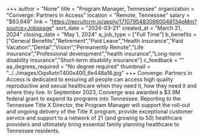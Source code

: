 +++
author = "None"
title = "Program Manager, Tennessee"
organization = "Converge: Partners in Access"
location = "Remote, Tennessee"
salary = "$83,648"
link = "https://recruitcrm.io/apply/17107954830980048134pMm?source=Jobspage"
sort_date = "2024-03-21"
created_at = "March 21, 2024"
closing_date = "May 1, 2024"
a_job_type = ["Full Time"]
b_benefits = ["General Benefits","Retirement","Paid Leave","Health Insurance","Paid Vacation","Dental","Vision","Permanently Remote","Life insurance","Professional development","health insurance","Long-term disability insurance","Short-term disability insurance"]
c_feedback = ""
aa_degrees_required = "No degree required"
thumbnail = "../../images/OqvAxtnT400x400_6e448a16.jpg"
+++
Converge: Partners in Access is dedicated to ensuring all people can access high quality reproductive and sexual healthcare when they need it, how they need it and where they live. In September 2023, Converge was awarded a $3.9M federal grant to expand its programs into Tennessee. Reporting to the Tennessee Title X Director, the Program Manager will support the roll-out and ongoing delivery of the Title X program, provide exceptional customer service and support to a network of 21 (and growing to 50) healthcare providers and ultimately bring essential family planning healthcare to Tennessee residents.